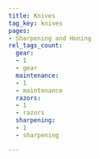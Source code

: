 ```yaml
---
title: Knives
tag_key: knives
pages:
- Sharpening and Honing
rel_tags_count:
  gear:
  - 1
  - gear
  maintenance:
  - 1
  - maintenance
  razors:
  - 1
  - razors
  sharpening:
  - 1
  - sharpening

---
```

